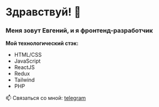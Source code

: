 # Здравствуй! 👋
### Меня зовут Евгений, и я фронтенд-разработчик

**Мой технологический стэк:**
* HTML/CSS
* JavaScript
* ReactJS
* Redux
* Tailwind
* PHP

📫 Связаться со мной: [telegram](https://t.me/eborunov)

<!--
**Jenium/Jenium** is a ✨ _special_ ✨ repository because its `README.md` (this file) appears on your GitHub profile.

Here are some ideas to get you started:

- 🔭 I’m currently working on ...
- 🌱 I’m currently learning ...
- 👯 I’m looking to collaborate on ...
- 🤔 I’m looking for help with ...
- 💬 Ask me about ...
- 📫 How to reach me: ...
- 😄 Pronouns: ...
- ⚡ Fun fact: ...
-->
